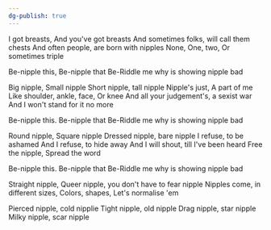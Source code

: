 ```yaml
---
dg-publish: true
---
```

I got breasts, And you've got breasts
And sometimes folks, will call them chests
And often people, are born with nipples
None, One, two, Or sometimes triple

Be-nipple this, Be-nipple that
Be-Riddle me why is showing nipple bad

Big nipple, Small nipple
Short nipple, tall nipple
Nipple's just, A part of me
Like shoulder, ankle, face, Or knee
And all your judgement's, a sexist war
And I won't stand for it no more

Be-nipple this. Be-nipple that
Be-Riddle me why is showing nipple bad

Round nipple, Square nipple
Dressed nipple, bare nipple
I refuse, to be ashamed
And I refuse, to hide away
And I will shout, till I've been heard
Free the nipple, Spread the word

Be-nipple this. Be-nipple that
Be-Riddle me why is showing nipple bad

Straight nipple, Queer nipple,
you don't have to fear nipple
Nipples come, in different sizes,
Colors, shapes, Let's normalise 'em

Pierced nipple, cold nipplie
Tight nipple, old nipple
Drag nipple, star nipple
Milky nipple, scar nipple